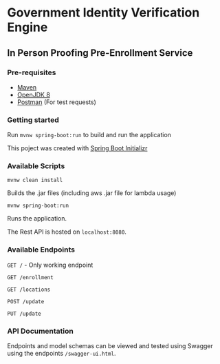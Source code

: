 # Government Identity Verification Engine

## In Person Proofing Pre-Enrollment Service

### Pre-requisites
- [Maven](https://maven.apache.org/) 
- [OpenJDK 8](https://developers.redhat.com/products/openjdk/download)
- [Postman](https://www.postman.com/downloads/) (For test requests)

### Getting started
Run `mvnw spring-boot:run` to build and run the application

This poject was created with [Spring Boot Initializr](https://start.spring.io/)

### Available Scripts

`mvnw clean install`

Builds the .jar files (including aws .jar file for lambda usage)

`mvnw spring-boot:run`

Runs the application.

The Rest API is hosted on `localhost:8080`.

### Available Endpoints

`GET /` - Only working endpoint

`GET /enrollment`

`GET /locations`

`POST /update`

`PUT /update`

### API Documentation

Endpoints and model schemas can be viewed and tested using Swagger using the endpoints `/swagger-ui.html`.
